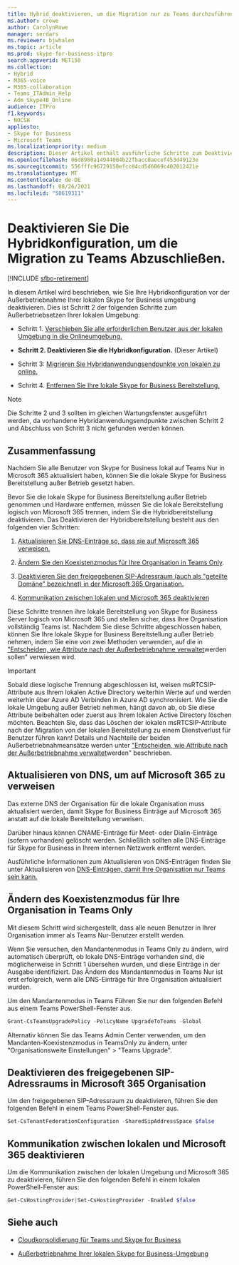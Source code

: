 ```yaml
---
title: Hybrid deaktivieren, um die Migration nur zu Teams durchzuführen
ms.author: crowe
author: CarolynRowe
manager: serdars
ms.reviewer: bjwhalen
ms.topic: article
ms.prod: skype-for-business-itpro
search.appverid: MET150
ms.collection:
- Hybrid
- M365-voice
- M365-collaboration
- Teams_ITAdmin_Help
- Adm_Skype4B_Online
audience: ITPro
f1.keywords:
- NOCSH
appliesto:
- Skype for Business
- Microsoft Teams
ms.localizationpriority: medium
description: Dieser Artikel enthält ausführliche Schritte zum Deaktivieren der Hybridbereitstellung im Rahmen der Cloudkonsolidierung für Teams und Skype for Business.
ms.openlocfilehash: 06d8980a14944004b22fbacc0aecef453d49123e
ms.sourcegitcommit: 556fffc96729150efcc04cd5d6069c402012421e
ms.translationtype: MT
ms.contentlocale: de-DE
ms.lasthandoff: 08/26/2021
ms.locfileid: "58619311"
---
```

# <a name="disable-your-hybrid-configuration-to-complete-migration-to-teams-only"></a>Deaktivieren Sie Die Hybridkonfiguration, um die Migration zu Teams Abzuschließen. 

[!INCLUDE [sfbo-retirement](../../Hub/includes/sfbo-retirement.md)]


In diesem Artikel wird beschrieben, wie Sie Ihre Hybridkonfiguration vor der Außerbetriebnahme Ihrer lokalen Skype for Business umgebung deaktivieren. Dies ist Schritt 2 der folgenden Schritte zum Außerbetriebsetzen Ihrer lokalen Umgebung:

- Schritt 1. [Verschieben Sie alle erforderlichen Benutzer aus der lokalen Umgebung in die Onlineumgebung.](decommission-move-on-prem-users.md)

- **Schritt 2. Deaktivieren Sie die Hybridkonfiguration.** (Dieser Artikel)

- Schritt 3: [Migrieren Sie Hybridanwendungsendpunkte von lokalen zu online.](decommission-move-on-prem-endpoints.md)

- Schritt 4. [Entfernen Sie Ihre lokale Skype for Business Bereitstellung.](decommission-remove-on-prem.md)

> [!NOTE]
> Die Schritte 2 und 3 sollten im gleichen Wartungsfenster ausgeführt werden, da vorhandene Hybridanwendungsendpunkte zwischen Schritt 2 und Abschluss von Schritt 3 nicht gefunden werden können.


## <a name="summary"></a>Zusammenfassung

Nachdem Sie alle Benutzer von Skype for Business lokal auf Teams Nur in Microsoft 365 aktualisiert haben, können Sie die lokale Skype for Business Bereitstellung außer Betrieb gesetzt haben.

Bevor Sie die lokale Skype for Business Bereitstellung außer Betrieb genommen und Hardware entfernen, müssen Sie die lokale Bereitstellung logisch von Microsoft 365 trennen, indem Sie die Hybridbereitstellung deaktivieren. Das Deaktivieren der Hybridbereitstellung besteht aus den folgenden vier Schritten:

1. [Aktualisieren Sie DNS-Einträge so, dass sie auf Microsoft 365 verweisen.](#update-dns-to-point-to-microsoft-365)

2. [Ändern Sie den Koexistenzmodus für Ihre Organisation in Teams Only](#change-the-coexistence-mode-for-your-organization-to-teams-only).

3. [Deaktivieren Sie den freigegebenen SIP-Adressraum (auch als "geteilte Domäne" bezeichnet) in der Microsoft 365 Organisation.](#disable-shared-sip-address-space-in-microsoft-365-organization)

4. [Kommunikation zwischen lokalen und Microsoft 365 deaktivieren](#disable-communication-between-on-premises-and-microsoft-365)

Diese Schritte trennen ihre lokale Bereitstellung von Skype for Business Server logisch von Microsoft 365 und stellen sicher, dass Ihre Organisation vollständig Teams ist. Nachdem Sie diese Schritte abgeschlossen haben, können Sie Ihre lokale Skype for Business Bereitstellung außer Betrieb nehmen, indem Sie eine von zwei Methoden verwenden, auf die in ["Entscheiden, wie Attribute nach der Außerbetriebnahme verwaltet](cloud-consolidation-managing-attributes.md)werden sollen" verwiesen wird.

> [!Important] 
> Sobald diese logische Trennung abgeschlossen ist, weisen msRTCSIP-Attribute aus Ihrem lokalen Active Directory weiterhin Werte auf und werden weiterhin über Azure AD Verbinden in Azure AD synchronisiert. Wie Sie die lokale Umgebung außer Betrieb nehmen, hängt davon ab, ob Sie diese Attribute beibehalten oder zuerst aus Ihrem lokalen Active Directory löschen möchten. Beachten Sie, dass das Löschen der lokalen msRTCSIP-Attribute nach der Migration von der lokalen Bereitstellung zu einem Dienstverlust für Benutzer führen kann! Details und Nachteile der beiden Außerbetriebnahmeansätze werden unter ["Entscheiden, wie Attribute nach der Außerbetriebnahme verwaltet](cloud-consolidation-managing-attributes.md)werden" beschrieben.

## <a name="update-dns-to-point-to-microsoft-365"></a>Aktualisieren von DNS, um auf Microsoft 365 zu verweisen

Das externe DNS der Organisation für die lokale Organisation muss aktualisiert werden, damit Skype for Business Einträge auf Microsoft 365 anstatt auf die lokale Bereitstellung verweisen. 

Darüber hinaus können CNAME-Einträge für Meet- oder Dialin-Einträge (sofern vorhanden) gelöscht werden. Schließlich sollten alle DNS-Einträge für Skype for Business in Ihrem internen Netzwerk entfernt werden.

Ausführliche Informationen zum Aktualisieren von DNS-Einträgen finden Sie unter Aktualisieren von [DNS-Einträgen, damit Ihre Organisation nur Teams sein kann.](decommission-manage-dns-entries.md)

## <a name="change-the-coexistence-mode-for-your-organization-to-teams-only"></a>Ändern des Koexistenzmodus für Ihre Organisation in Teams Only

Mit diesem Schritt wird sichergestellt, dass alle neuen Benutzer in Ihrer Organisation immer als Teams Nur-Benutzer erstellt werden. 

Wenn Sie versuchen, den Mandantenmodus in Teams Only zu ändern, wird automatisch überprüft, ob lokale DNS-Einträge vorhanden sind, die möglicherweise in Schritt 1 übersehen wurden, und diese Einträge in der Ausgabe identifiziert. Das Ändern des Mandantenmodus in Teams Nur ist erst erfolgreich, wenn alle DNS-Einträge für Ihre Organisation aktualisiert wurden. 

Um den Mandantenmodus in Teams Führen Sie nur den folgenden Befehl aus einem Teams PowerShell-Fenster aus.

```PowerShell
Grant-CsTeamsUpgradePolicy -PolicyName UpgradeToTeams -Global
```

Alternativ können Sie das Teams Admin Center verwenden, um den Mandanten-Koexistenzmodus in TeamsOnly zu ändern, unter "Organisationsweite Einstellungen" > "Teams Upgrade".    

## <a name="disable-shared-sip-address-space-in-microsoft-365-organization"></a>Deaktivieren des freigegebenen SIP-Adressraums in Microsoft 365 Organisation
    
Um den freigegebenen SIP-Adressraum zu deaktivieren, führen Sie den folgenden Befehl in einem Teams PowerShell-Fenster aus.

```PowerShell
Set-CsTenantFederationConfiguration -SharedSipAddressSpace $false
```
 
## <a name="disable-communication-between-on-premises-and-microsoft-365"></a>Kommunikation zwischen lokalen und Microsoft 365 deaktivieren

Um die Kommunikation zwischen der lokalen Umgebung und Microsoft 365 zu deaktivieren, führen Sie den folgenden Befehl in einem lokalen PowerShell-Fenster aus:

```PowerShell
Get-CsHostingProvider|Set-CsHostingProvider -Enabled $false
```


## <a name="see-also"></a>Siehe auch

- [Cloudkonsolidierung für Teams und Skype for Business](cloud-consolidation.md)

- [Außerbetriebnahme Ihrer lokalen Skype for Business-Umgebung](decommission-on-prem-overview.md)


